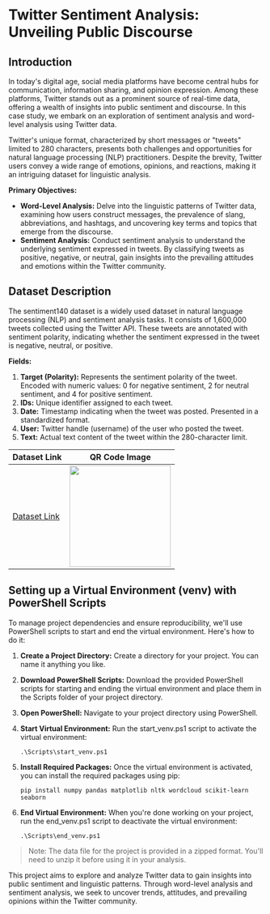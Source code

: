 # Twitter Sentiment Analysis: Unveiling Public Discourse

## Introduction
In today's digital age, social media platforms have become central hubs for communication, information sharing, and opinion expression. Among these platforms, Twitter stands out as a prominent source of real-time data, offering a wealth of insights into public sentiment and discourse. In this case study, we embark on an exploration of sentiment analysis and word-level analysis using Twitter data.

Twitter's unique format, characterized by short messages or "tweets" limited to 280 characters, presents both challenges and opportunities for natural language processing (NLP) practitioners. Despite the brevity, Twitter users convey a wide range of emotions, opinions, and reactions, making it an intriguing dataset for linguistic analysis.

**Primary Objectives:**
- **Word-Level Analysis:** Delve into the linguistic patterns of Twitter data, examining how users construct messages, the prevalence of slang, abbreviations, and hashtags, and uncovering key terms and topics that emerge from the discourse.
- **Sentiment Analysis:** Conduct sentiment analysis to understand the underlying sentiment expressed in tweets. By classifying tweets as positive, negative, or neutral, gain insights into the prevailing attitudes and emotions within the Twitter community.

## Dataset Description
The sentiment140 dataset is a widely used dataset in natural language processing (NLP) and sentiment analysis tasks. It consists of 1,600,000 tweets collected using the Twitter API. These tweets are annotated with sentiment polarity, indicating whether the sentiment expressed in the tweet is negative, neutral, or positive.

**Fields:**
1. **Target (Polarity):** Represents the sentiment polarity of the tweet. Encoded with numeric values: 0 for negative sentiment, 2 for neutral sentiment, and 4 for positive sentiment.
2. **IDs:** Unique identifier assigned to each tweet.
3. **Date:** Timestamp indicating when the tweet was posted. Presented in a standardized format.
4. **User:** Twitter handle (username) of the user who posted the tweet.
5. **Text:** Actual text content of the tweet within the 280-character limit.

| Dataset Link | QR Code Image |
|--------------|---------------|
| [Dataset Link](https://www.kaggle.com/datasets/kazanova/sentiment140) | <img src="https://github.com/KarthikShetty27/Twitter-Sentiment-Analysis-NLP-Project/assets/91489581/53d18446-b196-4ee2-9b17-ca9c5392d5fb" width="200"> |

## Setting up a Virtual Environment (venv) with PowerShell Scripts
To manage project dependencies and ensure reproducibility, we'll use PowerShell scripts to start and end the virtual environment. Here's how to do it:

1. **Create a Project Directory:** Create a directory for your project. You can name it anything you like.

2. **Download PowerShell Scripts:** Download the provided PowerShell scripts for starting and ending the virtual environment and place them in the Scripts folder of your project directory.

3. **Open PowerShell:** Navigate to your project directory using PowerShell.

4. **Start Virtual Environment:** Run the start_venv.ps1 script to activate the virtual environment:
    ```
    .\Scripts\start_venv.ps1
    ```

5. **Install Required Packages:** Once the virtual environment is activated, you can install the required packages using pip:
    ```
    pip install numpy pandas matplotlib nltk wordcloud scikit-learn seaborn
    ```

6. **End Virtual Environment:** When you're done working on your project, run the end_venv.ps1 script to deactivate the virtual environment:
    ```
    .\Scripts\end_venv.ps1
    ```

> Note: The data file for the project is provided in a zipped format. You'll need to unzip it before using it in your analysis.

This project aims to explore and analyze Twitter data to gain insights into public sentiment and linguistic patterns. Through word-level analysis and sentiment analysis, we seek to uncover trends, attitudes, and prevailing opinions within the Twitter community.
